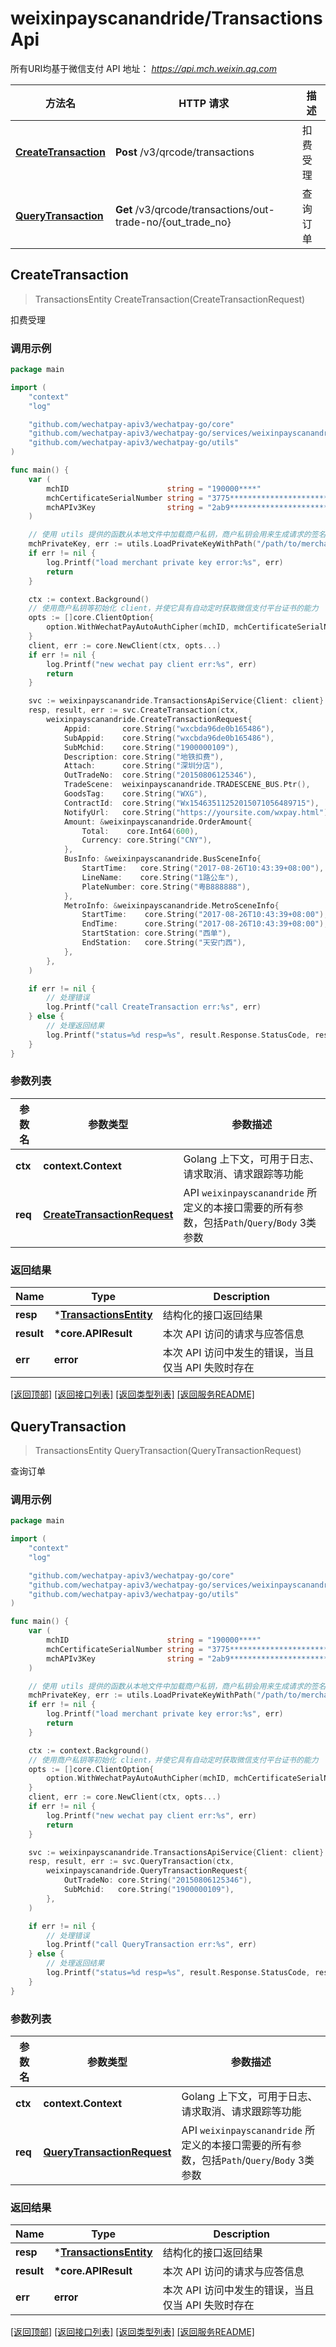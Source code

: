 # weixinpayscanandride/TransactionsApi

所有URI均基于微信支付 API 地址： *https://api.mch.weixin.qq.com*

方法名 | HTTP 请求 | 描述
------------- | ------------- | -------------
[**CreateTransaction**](#createtransaction) | **Post** /v3/qrcode/transactions | 扣费受理
[**QueryTransaction**](#querytransaction) | **Get** /v3/qrcode/transactions/out-trade-no/{out_trade_no} | 查询订单



## CreateTransaction

> TransactionsEntity CreateTransaction(CreateTransactionRequest)

扣费受理



### 调用示例

```go
package main

import (
	"context"
	"log"

	"github.com/wechatpay-apiv3/wechatpay-go/core"
	"github.com/wechatpay-apiv3/wechatpay-go/services/weixinpayscanandride"
	"github.com/wechatpay-apiv3/wechatpay-go/utils"
)

func main() {
	var (
		mchID                      string = "190000****"                               // 商户号
		mchCertificateSerialNumber string = "3775************************************" // 商户证书序列号
		mchAPIv3Key                string = "2ab9****************************"         // 商户APIv3密钥
	)

	// 使用 utils 提供的函数从本地文件中加载商户私钥，商户私钥会用来生成请求的签名
	mchPrivateKey, err := utils.LoadPrivateKeyWithPath("/path/to/merchant/apiclient_key.pem")
	if err != nil {
		log.Printf("load merchant private key error:%s", err)
		return
	}

	ctx := context.Background()
	// 使用商户私钥等初始化 client，并使它具有自动定时获取微信支付平台证书的能力
	opts := []core.ClientOption{
		option.WithWechatPayAutoAuthCipher(mchID, mchCertificateSerialNumber, mchPrivateKey, mchAPIv3Key),
	}
	client, err := core.NewClient(ctx, opts...)
	if err != nil {
		log.Printf("new wechat pay client err:%s", err)
		return
	}

	svc := weixinpayscanandride.TransactionsApiService{Client: client}
	resp, result, err := svc.CreateTransaction(ctx,
		weixinpayscanandride.CreateTransactionRequest{
			Appid:       core.String("wxcbda96de0b165486"),
			SubAppid:    core.String("wxcbda96de0b165486"),
			SubMchid:    core.String("1900000109"),
			Description: core.String("地铁扣费"),
			Attach:      core.String("深圳分店"),
			OutTradeNo:  core.String("20150806125346"),
			TradeScene:  weixinpayscanandride.TRADESCENE_BUS.Ptr(),
			GoodsTag:    core.String("WXG"),
			ContractId:  core.String("Wx15463511252015071056489715"),
			NotifyUrl:   core.String("https://yoursite.com/wxpay.html"),
			Amount: &weixinpayscanandride.OrderAmount{
				Total:    core.Int64(600),
				Currency: core.String("CNY"),
			},
			BusInfo: &weixinpayscanandride.BusSceneInfo{
				StartTime:   core.String("2017-08-26T10:43:39+08:00"),
				LineName:    core.String("1路公车"),
				PlateNumber: core.String("粤B888888"),
			},
			MetroInfo: &weixinpayscanandride.MetroSceneInfo{
				StartTime:    core.String("2017-08-26T10:43:39+08:00"),
				EndTime:      core.String("2017-08-26T10:43:39+08:00"),
				StartStation: core.String("西单"),
				EndStation:   core.String("天安门西"),
			},
		},
	)

	if err != nil {
		// 处理错误
		log.Printf("call CreateTransaction err:%s", err)
	} else {
		// 处理返回结果
		log.Printf("status=%d resp=%s", result.Response.StatusCode, resp)
	}
}
```

### 参数列表
参数名 | 参数类型 | 参数描述
------------- | ------------- | -------------
**ctx** | **context.Context** | Golang 上下文，可用于日志、请求取消、请求跟踪等功能|
**req** | [**CreateTransactionRequest**](CreateTransactionRequest.md) | API `weixinpayscanandride` 所定义的本接口需要的所有参数，包括`Path`/`Query`/`Body` 3类参数|

### 返回结果
Name | Type | Description
------------- | ------------- | -------------
**resp** | \*[**TransactionsEntity**](TransactionsEntity.md) | 结构化的接口返回结果
**result** | **\*core.APIResult** | 本次 API 访问的请求与应答信息
**err** | **error** | 本次 API 访问中发生的错误，当且仅当 API 失败时存在

[\[返回顶部\]](#weixinpayscanandridetransactionsapi)
[\[返回接口列表\]](README.md#接口列表)
[\[返回类型列表\]](README.md#类型列表)
[\[返回服务README\]](README.md)


## QueryTransaction

> TransactionsEntity QueryTransaction(QueryTransactionRequest)

查询订单



### 调用示例

```go
package main

import (
	"context"
	"log"

	"github.com/wechatpay-apiv3/wechatpay-go/core"
	"github.com/wechatpay-apiv3/wechatpay-go/services/weixinpayscanandride"
	"github.com/wechatpay-apiv3/wechatpay-go/utils"
)

func main() {
	var (
		mchID                      string = "190000****"                               // 商户号
		mchCertificateSerialNumber string = "3775************************************" // 商户证书序列号
		mchAPIv3Key                string = "2ab9****************************"         // 商户APIv3密钥
	)

	// 使用 utils 提供的函数从本地文件中加载商户私钥，商户私钥会用来生成请求的签名
	mchPrivateKey, err := utils.LoadPrivateKeyWithPath("/path/to/merchant/apiclient_key.pem")
	if err != nil {
		log.Printf("load merchant private key error:%s", err)
		return
	}

	ctx := context.Background()
	// 使用商户私钥等初始化 client，并使它具有自动定时获取微信支付平台证书的能力
	opts := []core.ClientOption{
		option.WithWechatPayAutoAuthCipher(mchID, mchCertificateSerialNumber, mchPrivateKey, mchAPIv3Key),
	}
	client, err := core.NewClient(ctx, opts...)
	if err != nil {
		log.Printf("new wechat pay client err:%s", err)
		return
	}

	svc := weixinpayscanandride.TransactionsApiService{Client: client}
	resp, result, err := svc.QueryTransaction(ctx,
		weixinpayscanandride.QueryTransactionRequest{
			OutTradeNo: core.String("20150806125346"),
			SubMchid:   core.String("1900000109"),
		},
	)

	if err != nil {
		// 处理错误
		log.Printf("call QueryTransaction err:%s", err)
	} else {
		// 处理返回结果
		log.Printf("status=%d resp=%s", result.Response.StatusCode, resp)
	}
}
```

### 参数列表
参数名 | 参数类型 | 参数描述
------------- | ------------- | -------------
**ctx** | **context.Context** | Golang 上下文，可用于日志、请求取消、请求跟踪等功能|
**req** | [**QueryTransactionRequest**](QueryTransactionRequest.md) | API `weixinpayscanandride` 所定义的本接口需要的所有参数，包括`Path`/`Query`/`Body` 3类参数|

### 返回结果
Name | Type | Description
------------- | ------------- | -------------
**resp** | \*[**TransactionsEntity**](TransactionsEntity.md) | 结构化的接口返回结果
**result** | **\*core.APIResult** | 本次 API 访问的请求与应答信息
**err** | **error** | 本次 API 访问中发生的错误，当且仅当 API 失败时存在

[\[返回顶部\]](#weixinpayscanandridetransactionsapi)
[\[返回接口列表\]](README.md#接口列表)
[\[返回类型列表\]](README.md#类型列表)
[\[返回服务README\]](README.md)

